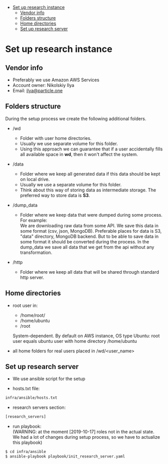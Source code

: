 <!--ts-->
   * [Set up research instance](#set-up-research-instance)
      * [Vendor info](#vendor-info)
      * [Folders structure](#folders-structure)
      * [Home directories](#home-directories)
      * [Set up research server](#set-up-research-server)



<!--te-->

# Set up research instance

## Vendor info

- Preferably we use Amazon AWS Services
- Account owner: Nikolskiy Ilya 
- Email: ilya@particle.one

## Folders structure
During the setup process we create the following additional folders.

- /wd
    - Folder with user home directories.
    - Usually we use separate volume for this folder.
    - Using this approach we can guarantee that if a user accidentally
      fills all available space in **wd**, then it won't affect the system.

- /data
    - Folder where we keep all generated data if this data should be kept on 
      local drive.
    - Usually we use a separate volume for this folder.
    - Think about this way of storing data as intermediate storage. The
      preferred way to store data is **S3**.

- /dump_data
    - Folder where we keep data that were dumped during some process.   
      For example:  
      We are downloading raw data from some API. We save this data in some
      format (csv, json, MongoDB).  Preferable places for data is S3, "data"
      directory, MongoDB backend. But to be able to save data in some format it
      should be converted during the process. In the dump_data we save all data
      that we get from the api without any transformation.

- /http
    - Folder where we keep all data that will be shared through standard http
      server.

## Home directories

- root user in:
    - /home/root/
    - /home/ubuntu
    - /root
  
  System-dependent.
  By default on AWS instance, OS type Ubuntu: root user equals ubuntu user 
  with home directory /home/ubuntu

- all home folders for real users placed in /wd/<user_name>


## Set up research server
- We use ansible script for the setup

- hosts.txt file:
```bash
infra/ansible/hosts.txt
```
- research servers section:
```bash
[research_servers]
```

- run playbook:  
  (WARNING: at the moment [2019-10-17] roles not in the actual state.   
  We had a lot of changes during setup process, so we have to actualize this
  playbook)

```bash
$ cd infra/ansible
$ ansible-playbook playbook/init_research_server.yaml
```
